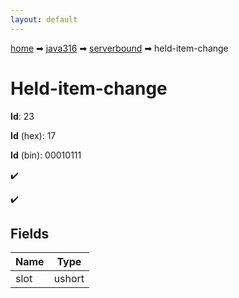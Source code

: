 ```yaml
---
layout: default
---
```


[home](/) ➡ [java316](/protocol/java316) ➡ [serverbound](/protocol/java316/serverbound) ➡ held-item-change

# Held-item-change

**Id**: 23

**Id** (hex): 17

**Id** (bin): 00010111

✔️

✔️

## Fields

Name | Type
---|---
slot | ushort

